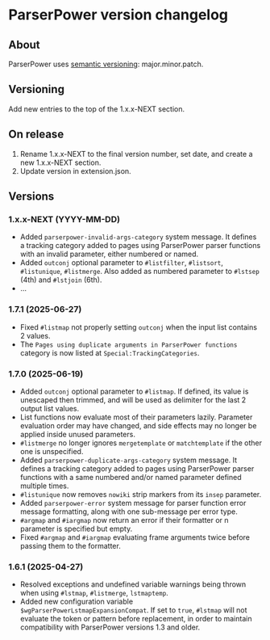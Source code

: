 # ParserPower version changelog

## About

ParserPower uses [semantic versioning](https://semver.org/): major.minor.patch.

## Versioning

Add new entries to the top of the 1.x.x-NEXT section.

## On release

1. Rename 1.x.x-NEXT to the final version number, set date, and create a new 1.x.x-NEXT section.
2. Update version in extension.json.

## Versions

### 1.x.x-NEXT (YYYY-MM-DD)
* Added `parserpower-invalid-args-category` system message. It defines a tracking category added to pages using ParserPower parser functions with an invalid parameter, either numbered or named.
* Added `outconj` optional parameter to `#listfilter`, `#listsort`, `#listunique`, `#listmerge`. Also added as numbered parameter to `#lstsep` (4th) and `#lstjoin` (6th).
* …

### 1.7.1 (2025-06-27)
* Fixed `#listmap` not properly setting `outconj` when the input list contains 2 values.
* The `Pages using duplicate arguments in ParserPower functions` category is now listed at `Special:TrackingCategories`.

### 1.7.0 (2025-06-19)
* Added `outconj` optional parameter to `#listmap`. If defined, its value is unescaped then trimmed, and will be used as delimiter for the last 2 output list values.
* List functions now evaluate most of their parameters lazily. Parameter evaluation order may have changed, and side effects may no longer be applied inside unused parameters.
* `#listmerge` no longer ignores `mergetemplate` or `matchtemplate` if the other one is unspecified.
* Added `parserpower-duplicate-args-category` system message. It defines a tracking category added to pages using ParserPower parser functions with a same numbered and/or named parameter defined multiple times.
* `#listunique` now removes `nowiki` strip markers from its `insep` parameter.
* Added `parserpower-error` system message for parser function error message formatting, along with one sub-message per error type.
* `#argmap` and `#iargmap` now return an error if their formatter or n parameter is specified but empty.
* Fixed `#argmap` and `#iargmap` evaluating frame arguments twice before passing them to the formatter.

### 1.6.1 (2025-04-27)
* Resolved exceptions and undefined variable warnings being thrown when using `#lstmap`, `#listmerge`, `lstmaptemp`.
* Added new configuration variable `$wgParserPowerLstmapExpansionCompat`. If set to `true`, `#lstmap` will not evaluate the token or pattern before replacement, in order to maintain compatibility with ParserPower versions 1.3 and older.